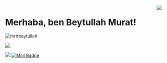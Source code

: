 <img align='right' src="https://github-readme-stats.vercel.app/api?username=mrtbeytullah&show_icons=true">

# Merhaba, ben Beytullah Murat! 
<p align="left"> <img src="https://komarev.com/ghpvc/?username=mrtbeytullah" alt="mrttbeytullah" /> </p>

[![](https://img.shields.io/github/followers/mrtbeytullah?style=social)](https://www.github.com/mrtbeytullah)


[![](https://img.shields.io/badge/linkedin-%230077B5.svg?&style=for-the-badge&logo=linkedin&logoColor=white)](https://www.linkedin.com/in/mrtbeytullah/)
[![Mail Badge](https://img.shields.io/badge/beytullahmurat7@gmail.com-c14438?style=for-the-badge&logo=Gmail&logoColor=white&link=mailto:beytullahmurat7@gmail.com)](mailto:beytullahmurat7@gmail.com)
